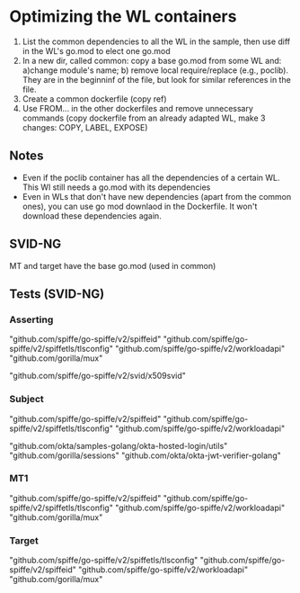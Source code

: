# Optimizing the WL containers

1. List the common dependencies to all the WL in the sample, then use diff in the WL's go.mod to elect one go.mod
2. In a new dir, called common: copy a base go.mod from some WL and: a)change module's name; b) remove local require/replace (e.g., poclib). They are in the beginninf of the file, but look for similar references in the file.
3. Create a common dockerfile (copy ref)
4. Use FROM... in the other dockerfiles and remove unnecessary commands (copy dockerfile from an already adapted WL, make 3 changes: COPY, LABEL, EXPOSE)

## Notes

- Even if the poclib container has all the dependencies of a certain WL. This Wl still needs a go.mod with its dependencies
- Even in WLs that don't have new dependencies (apart from the common ones), you can use go mod downlaod in the Dockerfile. It won't download these dependencies again.

## SVID-NG

MT and target have the base go.mod (used in common)

## Tests (SVID-NG)

### Asserting

"github.com/spiffe/go-spiffe/v2/spiffeid"
"github.com/spiffe/go-spiffe/v2/spiffetls/tlsconfig"
"github.com/spiffe/go-spiffe/v2/workloadapi"
"github.com/gorilla/mux"

"github.com/spiffe/go-spiffe/v2/svid/x509svid"

### Subject

"github.com/spiffe/go-spiffe/v2/spiffeid"
"github.com/spiffe/go-spiffe/v2/spiffetls/tlsconfig"
"github.com/spiffe/go-spiffe/v2/workloadapi"

"github.com/okta/samples-golang/okta-hosted-login/utils"
"github.com/gorilla/sessions"
"github.com/okta/okta-jwt-verifier-golang"

### MT1

"github.com/spiffe/go-spiffe/v2/spiffeid"
"github.com/spiffe/go-spiffe/v2/spiffetls/tlsconfig"
"github.com/spiffe/go-spiffe/v2/workloadapi"
"github.com/gorilla/mux"

### Target

"github.com/spiffe/go-spiffe/v2/spiffetls/tlsconfig"
"github.com/spiffe/go-spiffe/v2/spiffeid"
"github.com/spiffe/go-spiffe/v2/workloadapi"
"github.com/gorilla/mux"
